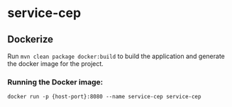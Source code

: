 # service-cep


## Dockerize
Run ```mvn clean package docker:build``` to build the application and generate the docker image for the project.

### Running the Docker image:
```docker run -p {host-port}:8080 --name service-cep service-cep```
